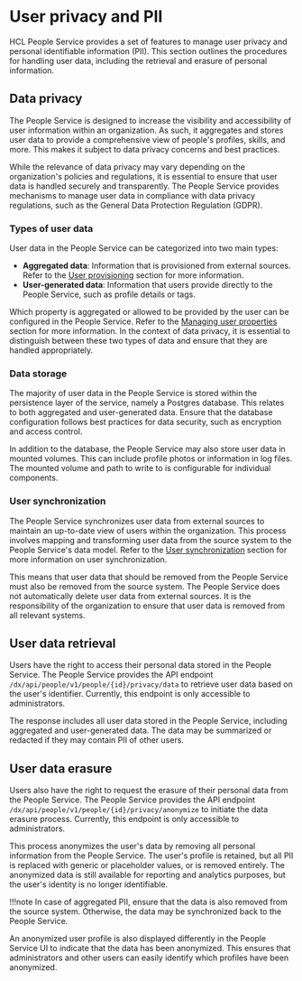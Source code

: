 # User privacy and PII

HCL People Service provides a set of features to manage user privacy and personal identifiable information (PII). This section outlines the procedures for handling user data, including the retrieval and erasure of personal information.

## Data privacy

The People Service is designed to increase the visibility and accessibility of user information within an organization. As such, it aggregates and stores user data to provide a comprehensive view of people's profiles, skills, and more. This makes it subject to data privacy concerns and best practices.

While the relevance of data privacy may vary depending on the organization's policies and regulations, it is essential to ensure that user data is handled securely and transparently. The People Service provides mechanisms to manage user data in compliance with data privacy regulations, such as the General Data Protection Regulation (GDPR).

### Types of user data

User data in the People Service can be categorized into two main types:

- **Aggregated data**: Information that is provisioned from external sources. Refer to the [User provisioning](./user_provisioning/user_federation.md) section for more information.
- **User-generated data**: Information that users provide directly to the People Service, such as profile details or tags.

Which property is aggregated or allowed to be provided by the user can be configured in the People Service. Refer to the [Managing user properties](./managing_user_properties/index.md) section for more information. In the context of data privacy, it is essential to distinguish between these two types of data and ensure that they are handled appropriately.

### Data storage

The majority of user data in the People Service is stored within the persistence layer of the service, namely a Postgres database. This relates to both aggregated and user-generated data. Ensure that the database configuration follows best practices for data security, such as encryption and access control.

In addition to the database, the People Service may also store user data in mounted volumes. This can include profile photos or information in log files. The mounted volume and path to write to is configurable for individual components.

### User synchronization

The People Service synchronizes user data from external sources to maintain an up-to-date view of users within the organization. This process involves mapping and transforming user data from the source system to the People Service's data model. Refer to the [User synchronization](./user_provisioning/user_synchronization.md) section for more information on user synchronization.

This means that user data that should be removed from the People Service must also be removed from the source system. The People Service does not automatically delete user data from external sources. It is the responsibility of the organization to ensure that user data is removed from all relevant systems.

## User data retrieval

Users have the right to access their personal data stored in the People Service. The People Service provides the API endpoint `/dx/api/people/v1/people/{id}/privacy/data` to retrieve user data based on the user's identifier. Currently, this endpoint is only accessible to administrators.

The response includes all user data stored in the People Service, including aggregated and user-generated data. The data may be summarized or redacted if they may contain PII of other users.

## User data erasure

Users also have the right to request the erasure of their personal data from the People Service. The People Service provides the API endpoint `/dx/api/people/v1/people/{id}/privacy/anonymize` to initiate the data erasure process. Currently, this endpoint is only accessible to administrators.

This process anonymizes the user's data by removing all personal information from the People Service. The user's profile is retained, but all PII is replaced with generic or placeholder values, or is removed entirely. The anonymized data is still available for reporting and analytics purposes, but the user's identity is no longer identifiable.

!!!note
    In case of aggregated PII, ensure that the data is also removed from the source system. Otherwise, the data may be synchronized back to the People Service.

An anonymized user profile is also displayed differently in the People Service UI to indicate that the data has been anonymized. This ensures that administrators and other users can easily identify which profiles have been anonymized.